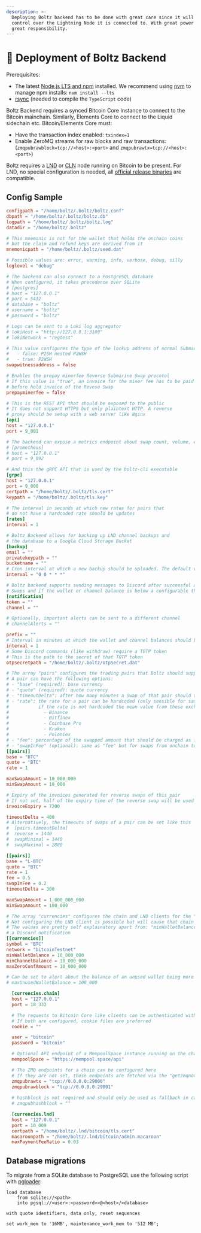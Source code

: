 ```yaml
---
description: >-
  Deploying Boltz backend has to be done with great care since it will have full
  control over the Lightning Node it is connected to. With great power comes
  great responsibility.
---
```


# 🚢 Deployment of Boltz Backend

Prerequisites:

* The latest [Node.js LTS and npm](https://docs.npmjs.com/downloading-and-installing-node-js-and-npm) installed. We recommend using [nvm](https://github.com/nvm-sh/nvm#install--update-script) to manage npm installs: `nvm install --lts`
* [rsync](https://github.com/WayneD/rsync) (needed to compile the `TypeScript` code)

Boltz Backend requires a synced Bitcoin Core Instance to connect to the Bitcoin mainchain. Similarly, Elements Core to connect to the Liquid sidechain etc. Bitcoin/Elements Core must:

* Have the transaction index enabled: `txindex=1`
* Enable ZeroMQ streams for raw blocks and raw transactions: (`zmqpubrawblock=tcp://<host>:<port>` and `zmqpubrawtx=tcp://<host>:<port>`)

Boltz requires a [LND](https://github.com/LightningNetwork/lnd) or [CLN](https://github.com/ElementsProject/lightning/) node running on Bitcoin to be present.
For LND, no special configuration is needed, all [official release binaries](https://github.com/lightningnetwork/lnd/releases) are compatible.

## Config Sample

```toml
configpath = "/home/boltz/.boltz/boltz.conf"
dbpath = "/home/boltz/.boltz/boltz.db"
logpath = "/home/boltz/.boltz/boltz.log"
datadir = "/home/boltz/.boltz"

# This mnemonic is not for the wallet that holds the onchain coins
# but the claim and refund keys are derived from it
mnemonicpath = "/home/boltz/.boltz/seed.dat"

# Possible values are: error, warning, info, verbose, debug, silly
loglevel = "debug"

# The backend can also connect to a PostgreSQL database
# When configured, it takes precedence over SQLite
# [postgres]
# host = "127.0.0.1"
# port = 5432
# database = "boltz"
# username = "boltz"
# password = "boltz"

# Logs can be sent to a Loki log aggregator
# lokiHost = "http://127.0.0.1:3100"
# lokiNetwork = "regtest"

# This value configures the type of the lockup address of normal Submarine Swaps:
#   - false: P2SH nested P2WSH
#   - true: P2WSH
swapwitnessaddress = false

# Enables the prepay minerfee Reverse Submarine Swap procotol
# If this value is "true", an invoice for the miner fee has to be paid
# before hold invoice of the Revese Swap
prepayminerfee = false

# This is the REST API that should be exposed to the public
# It does not support HTTPS but only plaintext HTTP. A reverse
# proxy should be setup with a web server like Nginx
[api]
host = "127.0.0.1"
port = 9_001

# The backend can expose a metrics endpoint about swap count, volume, etc
# [prometheus]
# host = "127.0.0.1"
# port = 9_092

# And this the gRPC API that is used by the boltz-cli executable
[grpc]
host = "127.0.0.1"
port = 9_000
certpath = "/home/boltz/.boltz/tls.cert"
keypath = "/home/boltz/.boltz/tls.key"

# The interval in seconds at which new rates for pairs that
# do not have a hardcoded rate should be updates
[rates]
interval = 1

# Boltz Backend allows for backing up LND channel backups and
# the database to a Google Cloud Storage Bucket
[backup]
email = ""
privatekeypath = ""
bucketname = ""
# Cron interval at which a new backup should be uploaded. The default value is daily
interval = "0 0 * * *"

# Boltz backend supports sending messages to Discord after successful and failed
# Swaps and if the wallet or channel balance is below a configurable threshold 
[notification]
token = ""
channel = ""

# Optionally, important alerts can be sent to a different channel
# channelAlerts = ""

prefix = ""
# Interval in minutes at which the wallet and channel balances should be checked 
interval = 1
# Some Discord commands (like withdraw) require a TOTP token
# This is the path to the secret of that TOTP token
otpsecretpath = "/home/boltz/.boltz/otpSecret.dat"

# The array "pairs" configures the trading pairs that Boltz should support
# A pair can have the following options:
# - "base" (required): base currency
# - "quote" (required): quote currency
# - "timeoutDelta": after how many minutes a Swap of that pair should timeout
# - "rate": the rate for a pair can be hardcoded (only sensible for same currency pairs);  
#           if the rate is not hardcoded the mean value from these exchanges will be used:
#             - Binance
#             - Bitfinex 
#             - Coinbase Pro
#             - Kraken
#             - Poloniex
# - "fee": percentage of the swapped amount that should be charged as fee
# - "swapInFee" (optional): same as "fee" but for swaps from onchain to lightning; defaults to "fee" if not set 
[[pairs]]
base = "BTC"
quote = "BTC"
rate = 1

maxSwapAmount = 10_000_000
minSwapAmount = 10_000

# Expiry of the invoices generated for reverse swaps of this pair
# If not set, half of the expiry time of the reverse swap will be used
invoiceExpiry = 7200

timeoutDelta = 400
# Alternatively, the timeouts of swaps of a pair can be set like this
#  [pairs.timeoutDelta]
#  reverse = 1440
#  swapMinimal = 1440
#  swapMaximal = 2880

[[pairs]]
base = "L-BTC"
quote = "BTC"
rate = 1
fee = 0.5
swapInFee = 0.2
timeoutDelta = 300

maxSwapAmount = 1_000_000_000
minSwapAmount = 100_000

# The array "currencies" configures the chain and LND clients for the "pairs"
# Not configuring the LND client is possible but will cause that chain not to support Lightning
# The values are pretty self explainatory apart from: "minWalletBalance" and "minChannelBalance" which trigger
# a Discord notification
[[currencies]]
symbol = "BTC"
network = "bitcoinTestnet"
minWalletBalance = 10_000_000
minChannelBalance = 10_000_000
maxZeroConfAmount = 10_000_000

# Can be set to alert about the balance of an unused wallet being more than a certain threshold
# maxUnusedWalletBalance = 100_000

  [currencies.chain]
  host = "127.0.0.1"
  port = 18_332

  # The requests to Bitcoin Core like clients can be authenticated with cookie files or user/password
  # If both are configured, cookie files are preferred
  cookie = ""

  user = "bitcoin"
  password = "bitcoin"

  # Optional API endpoint of a MempoolSpace instance running on the chain of the configured client
  mempoolSpace = "https://mempool.space/api"

  # The ZMQ endpoints for a chain can be configured here
  # If they are not set, those endpoints are fetched via the "getzmqnotifications" RPC method of the node
  zmqpubrawtx = "tcp://0.0.0.0:29000"
  zmqpubrawblock = "tcp://0.0.0.0:29001"
  
  # hashblock is not required and should only be used as fallback in case rawblock is not available 
  # zmqpubhashblock = ""

  [currencies.lnd]
  host = "127.0.0.1"
  port = 10_009
  certpath = "/home/boltz/.lnd/bitcoin/tls.cert"
  macaroonpath = "/home/boltz/.lnd/bitcoin/admin.macaroon"
  maxPaymentFeeRatio = 0.03
```

## Database migrations

To migrate from a SQLite database to PostgreSQL use the following script with [pgloader](https://pgloader.io/):

```
load database 
    from sqlite://<path>
    into pgsql://<user>:<password>>@<host>/<database>

with quote identifiers, data only, reset sequences

set work_mem to '16MB', maintenance_work_mem to '512 MB';
```
